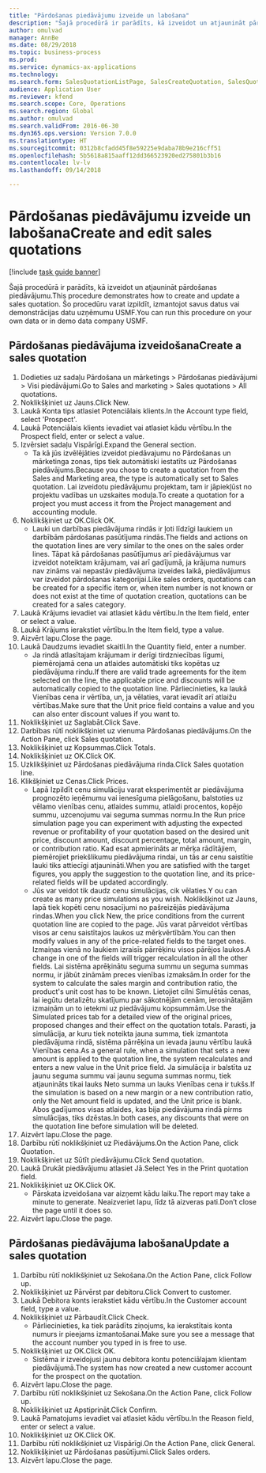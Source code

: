 ```yaml
--- 
title: "Pārdošanas piedāvājumu izveide un labošana"
description: "Šajā procedūrā ir parādīts, kā izveidot un atjaunināt pārdošanas piedāvājumu."
author: omulvad
manager: AnnBe
ms.date: 08/29/2018
ms.topic: business-process
ms.prod: 
ms.service: dynamics-ax-applications
ms.technology: 
ms.search.form: SalesQuotationListPage, SalesCreateQuotation, SalesQuotationTable, SalesQuotationTotals, SalesQuotationPriceSimulation, SalesQuotationEditLines, SrsReportViewerForm, smmSetNumSeqIfManual, CustTable, SalesTable
audience: Application User
ms.reviewer: kfend
ms.search.scope: Core, Operations
ms.search.region: Global
ms.author: omulvad
ms.search.validFrom: 2016-06-30
ms.dyn365.ops.version: Version 7.0.0
ms.translationtype: HT
ms.sourcegitcommit: 0312b8cfadd45f8e59225e9daba78b9e216cff51
ms.openlocfilehash: 5b5618a815aaff12dd366523920ed275801b3b16
ms.contentlocale: lv-lv
ms.lasthandoff: 09/14/2018

---
```

# <a name="create-and-edit-sales-quotations"></a><span data-ttu-id="bb5b2-103">Pārdošanas piedāvājumu izveide un labošana</span><span class="sxs-lookup"><span data-stu-id="bb5b2-103">Create and edit sales quotations</span></span>

[!include [task guide banner](../../includes/task-guide-banner.md)]

<span data-ttu-id="bb5b2-104">Šajā procedūrā ir parādīts, kā izveidot un atjaunināt pārdošanas piedāvājumu.</span><span class="sxs-lookup"><span data-stu-id="bb5b2-104">This procedure demonstrates how to create and update a sales quotation.</span></span> <span data-ttu-id="bb5b2-105">Šo procedūru varat izpildīt, izmantojot savus datus vai demonstrācijas datu uzņēmumu USMF.</span><span class="sxs-lookup"><span data-stu-id="bb5b2-105">You can run this procedure on your own data or in demo data company USMF.</span></span>


## <a name="create-a-sales-quotation"></a><span data-ttu-id="bb5b2-106">Pārdošanas piedāvājuma izveidošana</span><span class="sxs-lookup"><span data-stu-id="bb5b2-106">Create a sales quotation</span></span>
1. <span data-ttu-id="bb5b2-107">Dodieties uz sadaļu Pārdošana un mārketings > Pārdošanas piedāvājumi > Visi piedāvājumi.</span><span class="sxs-lookup"><span data-stu-id="bb5b2-107">Go to Sales and marketing > Sales quotations > All quotations.</span></span>
2. <span data-ttu-id="bb5b2-108">Noklikšķiniet uz Jauns.</span><span class="sxs-lookup"><span data-stu-id="bb5b2-108">Click New.</span></span>
3. <span data-ttu-id="bb5b2-109">Laukā Konta tips atlasiet Potenciālais klients.</span><span class="sxs-lookup"><span data-stu-id="bb5b2-109">In the Account type field, select 'Prospect'.</span></span>
4. <span data-ttu-id="bb5b2-110">Laukā Potenciālais klients ievadiet vai atlasiet kādu vērtību.</span><span class="sxs-lookup"><span data-stu-id="bb5b2-110">In the Prospect field, enter or select a value.</span></span>
5. <span data-ttu-id="bb5b2-111">Izvērsiet sadaļu Vispārīgi.</span><span class="sxs-lookup"><span data-stu-id="bb5b2-111">Expand the General section.</span></span>
    * <span data-ttu-id="bb5b2-112">Ta kā jūs izvēlējāties izveidot piedāvajumu no Pārdošanas un mārketinga zonas, tips tiek automātiski iestatīts uz Pārdošanas piedāvājums.</span><span class="sxs-lookup"><span data-stu-id="bb5b2-112">Because you chose to create a quotation from the Sales and Marketing area, the type is automatically set to Sales quotation.</span></span> <span data-ttu-id="bb5b2-113">Lai izveidotu piedāvājumu projektam, tam ir jāpiekļūst no projektu vadības un uzskaites moduļa.</span><span class="sxs-lookup"><span data-stu-id="bb5b2-113">To create a quotation for a project you must access it from the Project management and accounting module.</span></span>   
6. <span data-ttu-id="bb5b2-114">Noklikšķiniet uz OK.</span><span class="sxs-lookup"><span data-stu-id="bb5b2-114">Click OK.</span></span>
    * <span data-ttu-id="bb5b2-115">Lauki un darbības piedāvājuma rindās ir ļoti līdzīgi laukiem un darbībām pārdošanas pasūtījuma rindās.</span><span class="sxs-lookup"><span data-stu-id="bb5b2-115">The fields and actions on the quotation lines are very similar to the ones on the sales order lines.</span></span>   <span data-ttu-id="bb5b2-116">Tāpat kā pārdošanas pasūtījumus arī piedāvājumus var izveidot noteiktam krājumam, vai arī gadījumā, ja krājuma numurs nav zināms vai nepastāv piedāvājuma izveides laikā, piedāvājumus var izveidot pārdošanas kategorijai.</span><span class="sxs-lookup"><span data-stu-id="bb5b2-116">Like sales orders, quotations can be created for a specific item or, when item number is not known or does not exist at the time of quotation creation, quotations can be created for a sales category.</span></span>  
7. <span data-ttu-id="bb5b2-117">Laukā Krājums ievadiet vai atlasiet kādu vērtību.</span><span class="sxs-lookup"><span data-stu-id="bb5b2-117">In the Item field, enter or select a value.</span></span>
8. <span data-ttu-id="bb5b2-118">Laukā Krājums ierakstiet vērtību.</span><span class="sxs-lookup"><span data-stu-id="bb5b2-118">In the Item field, type a value.</span></span>
9. <span data-ttu-id="bb5b2-119">Aizvērt lapu.</span><span class="sxs-lookup"><span data-stu-id="bb5b2-119">Close the page.</span></span>
10. <span data-ttu-id="bb5b2-120">Laukā Daudzums ievadiet skaitli.</span><span class="sxs-lookup"><span data-stu-id="bb5b2-120">In the Quantity field, enter a number.</span></span>
    * <span data-ttu-id="bb5b2-121">Ja rindā atlasītajam krājumam ir derīgi tirdzniecības līgumi, piemērojamā cena un atlaides automātiski tiks kopētas uz piedāvājuma rindu.</span><span class="sxs-lookup"><span data-stu-id="bb5b2-121">If there are valid trade agreements for the item selected on the line, the applicable price and discounts will be automatically copied to the quotation line.</span></span> <span data-ttu-id="bb5b2-122">Pārliecinieties, ka laukā Vienības cena ir vērtība, un, ja vēlaties, varat ievadīt arī atlaižu vērtības.</span><span class="sxs-lookup"><span data-stu-id="bb5b2-122">Make sure that the Unit price field contains a value and you can also enter discount values if you want to.</span></span>  
11. <span data-ttu-id="bb5b2-123">Noklikšķiniet uz Saglabāt.</span><span class="sxs-lookup"><span data-stu-id="bb5b2-123">Click Save.</span></span>
12. <span data-ttu-id="bb5b2-124">Darbības rūtī noklikšķiniet uz vienuma Pārdošanas piedāvājums.</span><span class="sxs-lookup"><span data-stu-id="bb5b2-124">On the Action Pane, click Sales quotation.</span></span>
13. <span data-ttu-id="bb5b2-125">Noklikšķiniet uz Kopsummas.</span><span class="sxs-lookup"><span data-stu-id="bb5b2-125">Click Totals.</span></span>
14. <span data-ttu-id="bb5b2-126">Noklikšķiniet uz OK.</span><span class="sxs-lookup"><span data-stu-id="bb5b2-126">Click OK.</span></span>
15. <span data-ttu-id="bb5b2-127">Uzklikšķiniet uz Pārdošanas piedāvājuma rinda.</span><span class="sxs-lookup"><span data-stu-id="bb5b2-127">Click Sales quotation line.</span></span>
16. <span data-ttu-id="bb5b2-128">Klikšķiniet uz Cenas.</span><span class="sxs-lookup"><span data-stu-id="bb5b2-128">Click Prices.</span></span>
    * <span data-ttu-id="bb5b2-129">Lapā Izpildīt cenu simulāciju varat eksperimentēt ar piedāvājuma prognozēto ieņēmumu vai ienesīguma pielāgošanu, balstoties uz vēlamo vienības cenu, atlaides summu, atlaidi procentos, kopējo summu, uzcenojumu vai seguma summas normu.</span><span class="sxs-lookup"><span data-stu-id="bb5b2-129">In the Run price simulation page you can experiment with adjusting the expected revenue or profitability of your quotation based on the desired unit price, discount amount, discount percentage, total amount, margin, or contribution ratio.</span></span>   <span data-ttu-id="bb5b2-130">Kad esat apmierināts ar mērķa rādītājiem, piemērojiet priekšlikumu piedāvājuma rindai, un tās ar cenu saistītie lauki tiks attiecīgi atjaunināti.</span><span class="sxs-lookup"><span data-stu-id="bb5b2-130">When you are satisfied with the target figures, you apply the suggestion to the quotation line, and its price-related fields will be updated accordingly.</span></span>  
    * <span data-ttu-id="bb5b2-131">Jūs var veidot tik daudz cenu simulācijas, cik vēlaties.</span><span class="sxs-lookup"><span data-stu-id="bb5b2-131">Y ou can create as many price simulations as you wish.</span></span> <span data-ttu-id="bb5b2-132">Noklikšķinot uz Jauns, lapā tiek kopēti cenu nosacījumi no pašreizējās piedāvājuma rindas.</span><span class="sxs-lookup"><span data-stu-id="bb5b2-132">When you click New, the price conditions from the current quotation line are copied to the page.</span></span> <span data-ttu-id="bb5b2-133">Jūs varat pārveidot vērtības visos ar cenu saistītajos laukos uz mērķvērtībām.</span><span class="sxs-lookup"><span data-stu-id="bb5b2-133">You can then modify values in any of the price-related fields to the target ones.</span></span> <span data-ttu-id="bb5b2-134">Izmaiņas vienā no laukiem izraisīs pārrēķinu visos pārējos laukos.</span><span class="sxs-lookup"><span data-stu-id="bb5b2-134">A change in one of the fields will trigger recalculation in all the other fields.</span></span> <span data-ttu-id="bb5b2-135">Lai sistēma aprēķinātu seguma summu un seguma summas normu, ir jābūt zināmām preces vienības izmaksām.</span><span class="sxs-lookup"><span data-stu-id="bb5b2-135">In order for the system to calculate the sales margin and contribution ratio, the product's unit cost has to be known.</span></span> <span data-ttu-id="bb5b2-136">Lietojiet cilni Simulētās cenas, lai iegūtu detalizētu skatījumu par sākotnējām cenām, ierosinātajām izmaiņām un to ietekmi uz piedāvājumu kopsummām.</span><span class="sxs-lookup"><span data-stu-id="bb5b2-136">Use the Simulated prices tab for a detailed view of the original prices, proposed changes and their effect on the quotation totals.</span></span>   <span data-ttu-id="bb5b2-137">Parasti, ja simulācija, ar kuru tiek noteikta jauna summa, tiek izmantota piedāvājuma rindā, sistēma pārrēķina un ievada jaunu vērtību laukā Vienības cena.</span><span class="sxs-lookup"><span data-stu-id="bb5b2-137">As a general rule, when a simulation that sets a new amount is applied to the quotation line, the system recalculates and enters a new value in the Unit price field.</span></span> <span data-ttu-id="bb5b2-138">Ja simulācija ir balstīta uz jaunu seguma summu vai jaunu seguma summas normu, tiek atjaunināts tikai lauks Neto summa un lauks Vienības cena ir tukšs.</span><span class="sxs-lookup"><span data-stu-id="bb5b2-138">If the simulation is based on a new margin or a new contribution ratio, only the Net amount field is updated, and the Unit price is blank.</span></span> <span data-ttu-id="bb5b2-139">Abos gadījumos visas atlaides, kas bija piedāvājuma rindā pirms simulācijas, tiks dzēstas.</span><span class="sxs-lookup"><span data-stu-id="bb5b2-139">In both cases, any discounts that were on the quotation line before simulation will be deleted.</span></span>  
17. <span data-ttu-id="bb5b2-140">Aizvērt lapu.</span><span class="sxs-lookup"><span data-stu-id="bb5b2-140">Close the page.</span></span>
18. <span data-ttu-id="bb5b2-141">Darbību rūtī noklikšķiniet uz Piedāvājums.</span><span class="sxs-lookup"><span data-stu-id="bb5b2-141">On the Action Pane, click Quotation.</span></span>
19. <span data-ttu-id="bb5b2-142">Noklikšķiniet uz Sūtīt piedāvājumu.</span><span class="sxs-lookup"><span data-stu-id="bb5b2-142">Click Send quotation.</span></span>
20. <span data-ttu-id="bb5b2-143">Laukā Drukāt piedāvājumu atlasiet Jā.</span><span class="sxs-lookup"><span data-stu-id="bb5b2-143">Select Yes in the Print quotation field.</span></span>
21. <span data-ttu-id="bb5b2-144">Noklikšķiniet uz OK.</span><span class="sxs-lookup"><span data-stu-id="bb5b2-144">Click OK.</span></span>
    * <span data-ttu-id="bb5b2-145">Pārskata izveidošana var aizņemt kādu laiku.</span><span class="sxs-lookup"><span data-stu-id="bb5b2-145">The report may take a minute to generate.</span></span> <span data-ttu-id="bb5b2-146">Neaizveriet lapu, līdz tā aizveras pati.</span><span class="sxs-lookup"><span data-stu-id="bb5b2-146">Don’t close the page until it does so.</span></span>  
22. <span data-ttu-id="bb5b2-147">Aizvērt lapu.</span><span class="sxs-lookup"><span data-stu-id="bb5b2-147">Close the page.</span></span>

## <a name="update-a-sales-quotation"></a><span data-ttu-id="bb5b2-148">Pārdošanas piedāvājuma labošana</span><span class="sxs-lookup"><span data-stu-id="bb5b2-148">Update a sales quotation</span></span>
1. <span data-ttu-id="bb5b2-149">Darbību rūtī noklikšķiniet uz Sekošana.</span><span class="sxs-lookup"><span data-stu-id="bb5b2-149">On the Action Pane, click Follow up.</span></span>
2. <span data-ttu-id="bb5b2-150">Noklikšķiniet uz Pārvērst par debitoru.</span><span class="sxs-lookup"><span data-stu-id="bb5b2-150">Click Convert to customer.</span></span>
3. <span data-ttu-id="bb5b2-151">Laukā Debitora konts ierakstiet kādu vērtību.</span><span class="sxs-lookup"><span data-stu-id="bb5b2-151">In the Customer account field, type a value.</span></span>
4. <span data-ttu-id="bb5b2-152">Noklikšķiniet uz Pārbaudīt.</span><span class="sxs-lookup"><span data-stu-id="bb5b2-152">Click Check.</span></span>
    * <span data-ttu-id="bb5b2-153">Pārliecinieties, ka tiek parādīts ziņojums, ka ierakstītais konta numurs ir pieejams izmantošanai.</span><span class="sxs-lookup"><span data-stu-id="bb5b2-153">Make sure you see a message that the account number you typed in is free to use.</span></span>  
5. <span data-ttu-id="bb5b2-154">Noklikšķiniet uz OK.</span><span class="sxs-lookup"><span data-stu-id="bb5b2-154">Click OK.</span></span>
    * <span data-ttu-id="bb5b2-155">Sistēma ir izveidojusi jaunu debitora kontu potenciālajam klientam piedāvājumā.</span><span class="sxs-lookup"><span data-stu-id="bb5b2-155">The system has now created a new customer account for the prospect on the quotation.</span></span>  
6. <span data-ttu-id="bb5b2-156">Aizvērt lapu.</span><span class="sxs-lookup"><span data-stu-id="bb5b2-156">Close the page.</span></span>
7. <span data-ttu-id="bb5b2-157">Darbību rūtī noklikšķiniet uz Sekošana.</span><span class="sxs-lookup"><span data-stu-id="bb5b2-157">On the Action Pane, click Follow up.</span></span>
8. <span data-ttu-id="bb5b2-158">Noklikšķiniet uz Apstiprināt.</span><span class="sxs-lookup"><span data-stu-id="bb5b2-158">Click Confirm.</span></span>
9. <span data-ttu-id="bb5b2-159">Laukā Pamatojums ievadiet vai atlasiet kādu vērtību.</span><span class="sxs-lookup"><span data-stu-id="bb5b2-159">In the Reason field, enter or select a value.</span></span>
10. <span data-ttu-id="bb5b2-160">Noklikšķiniet uz OK.</span><span class="sxs-lookup"><span data-stu-id="bb5b2-160">Click OK.</span></span>
11. <span data-ttu-id="bb5b2-161">Darbību rūtī noklikšķiniet uz Vispārīgi.</span><span class="sxs-lookup"><span data-stu-id="bb5b2-161">On the Action Pane, click General.</span></span>
12. <span data-ttu-id="bb5b2-162">Noklikšķiniet uz Pārdošanas pasūtījumi.</span><span class="sxs-lookup"><span data-stu-id="bb5b2-162">Click Sales orders.</span></span>
13. <span data-ttu-id="bb5b2-163">Aizvērt lapu.</span><span class="sxs-lookup"><span data-stu-id="bb5b2-163">Close the page.</span></span>


